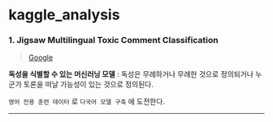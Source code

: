 # kaggle_analysis

### 1. Jigsaw Multilingual Toxic Comment Classification
> [Google](https://www.kaggle.com/c/jigsaw-multilingual-toxic-comment-classification/overview)


>
**독성을 식별할 수 있는 머신러닝 모델**
 : 독성은 무례하거나 무례한 것으로 정의되거나 누군가 토론을 떠날 가능성이 있는 것으로 정의된다.
 
 `영어 전용 훈련 데이터` 로 `다국어 모델 구축` 에 도전한다.
 
------------------------------------------------------
